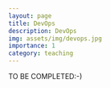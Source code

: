 ```yaml
---
layout: page
title: DevOps
description: DevOps
img: assets/img/devops.jpg
importance: 1
category: teaching
---
```

TO BE COMPLETED:-)

